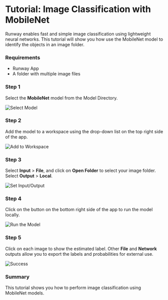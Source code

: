 # Tutorial: Image Classification with MobileNet

Runway enables fast and simple image classification using lightweight
neural networks. This tutorial will show you how use the MobileNet
model to identify the objects in an image folder.

### Requirements
* Runway App
* A folder with multiple image files

### Step 1

Select the **MobileNet** model from the Model Directory.

![Select Model](images/tutorial_mobilenet/01_select_model.png)

### Step 2

Add the model to a workspace using the drop-down list on the top right
side of the app.

![Add to Workspace](images/tutorial_mobilenet/02_add_to_workspace.png)

### Step 3

Select **Input** > **File**, and click on **Open Folder** to select
your image folder.
Select **Output** > **Local**.

![Set Input/Output](images/tutorial_mobilenet/03_set_io.png)

### Step 4

Click on the button on the bottom right side of the app to run the
model locally.

![Run the Model](images/tutorial_mobilenet/04_start.png)

### Step 5

Click on each image to show the estimated label. Other **File** and
**Network** outputs allow you to export the labels and probabilities
for external use.

![Success](images/tutorial_mobilenet/05_success.png)

### Summary

This tutorial shows you how to perform image classification using
MobileNet models.